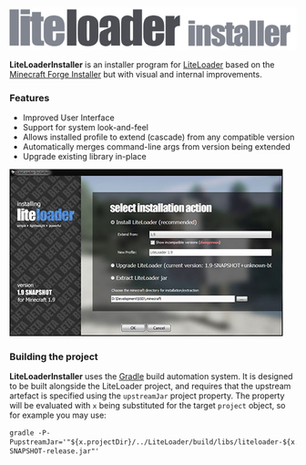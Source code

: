 ![LiteLoaderInstaller Logo](docs/logo.png?raw=true)

**LiteLoaderInstaller** is an installer program for
[LiteLoader](http://liteloader.com) based on the
[Minecraft Forge Installer](https://github.com/MinecraftForge/Installer) but
with visual and internal improvements.

### Features

* Improved User Interface
* Support for system look-and-feel
* Allows installed profile to extend (cascade) from any compatible version
* Automatically merges command-line args from version being extended
* Upgrade existing library in-place

![Screenshot](docs/screenshot.jpg?raw=true)

### Building the project
**LiteLoaderInstaller** uses the [Gradle](http://gradle.org/) build automation
system. It is designed to be built alongside the LiteLoader project, and
requires that the upstream artefact is specified using the `upstreamJar` project
property. The property will be evaluated with `x` being substituted for the
target `project` object, so for example you may use:

```
gradle -P-PupstreamJar='"${x.projectDir}/../LiteLoader/build/libs/liteloader-${x.mcversion}-SNAPSHOT-release.jar"'
```